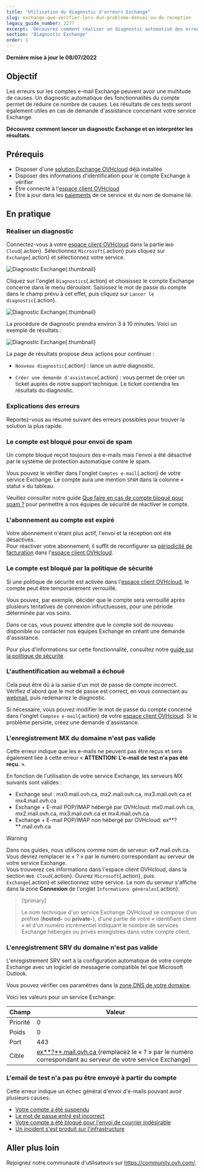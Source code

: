 ```yaml
---
title: "Utilisation du diagnostic d'erreurs Exchange"
slug: exchange-que-verifier-lors-dun-probleme-denvoi-ou-de-reception
legacy_guide_number: 2277
excerpt: 'Découvrez comment réaliser un diagnostic automatisé des erreurs sur les comptes Exchange'
section: 'Diagnostic Exchange'
order: 1
---
```


**Dernière mise à jour le 08/07/2022**

## Objectif

Les erreurs sur les comptes e-mail Exchange peuvent avoir une multitude de causes. Un diagnostic automatique des fonctionnalités du compte permet de réduire ce nombre de causes. Les résultats de ces tests seront également utiles en cas de demande d'assistance concernant votre service Exchange.

**Découvrez comment lancer un diagnostic Exchange et en interpréter les résultats.**

## Prérequis

- Disposer d'une [solution Exchange OVHcloud](https://www.ovhcloud.com/fr-ca/emails/hosted-exchange/) déjà installée
- Disposer des informations d'identification pour le compte Exchange à vérifier
- Être connecté à l'[espace client OVHcloud](https://ca.ovh.com/auth/?action=gotomanager&from=https://www.ovh.com/ca/fr/&ovhSubsidiary=qc)
- Être à jour dans les [paiements](https://docs.ovh.com/ca/fr/billing/gerer-factures-ovh/#pay-bills) de ce service et du nom de domaine lié.

## En pratique

### Réaliser un diagnostic

Connectez-vous à votre [espace client OVHcloud](https://ca.ovh.com/auth/?action=gotomanager&from=https://www.ovh.com/ca/fr/&ovhSubsidiary=qc) dans la partie `Web Cloud`{.action}. Sélectionnez `Microsoft`{.action} puis cliquez sur `Exchange`{.action} et sélectionnez votre service.

![Diagnostic Exchange](images/img_4450.png){.thumbnail}

Cliquez sur l'onglet `Diagnostics`{.action} et choisissez le compte Exchange concerné dans le menu déroulant. Saisissez le mot de passe du compte dans le champ prévu à cet effet, puis cliquez sur `Lancer le diagnostic`{.action}.

![Diagnostic Exchange](images/img_4451.png){.thumbnail}

La procédure de diagnostic prendra environ 3 à 10 minutes. Voici un exemple de résultats :

![Diagnostic Exchange](images/img_4471.png){.thumbnail}

La page de résultats propose deux actions pour continuer :

- `Nouveau diagnostic`{.action} : lance un autre diagnostic.

- `Créer une demande d'assistance`{.action} : vous permet de créer un ticket auprès de notre support technique. Le ticket contiendra les résultats du diagnostic.

### Explications des erreurs

Reportez-vous au résumé suivant des erreurs possibles pour trouver la solution la plus rapide.

### Le compte est bloqué pour envoi de spam <a name="blocked"></a>

Un compte bloqué reçoit toujours des e-mails mais l'envoi a été désactivé par le système de protection automatique contre le spam.

Vous pouvez le vérifier dans l'onglet `Comptes e-mail`{.action} de votre service Exchange. Le compte aura une mention `SPAM` dans la colonne « statut » du tableau.

Veuillez consulter notre guide [Que faire en cas de compte bloqué pour spam ?](../bloque-pour-spam/) pour permettre à nos équipes de sécurité de réactiver le compte.

### L'abonnement au compte est expiré <a name="expired"></a>

Votre abonnement n'étant plus actif, l'envoi et la réception ont été désactivés.<br>
Pour réactiver votre abonnement, il suffit de reconfigurer sa [périodicité de facturation](https://docs.ovh.com/ca/fr/microsoft-collaborative-solutions/gestion-facturation-exchange/#periodicity) dans l'[espace client OVHcloud](https://ca.ovh.com/auth/?action=gotomanager&from=https://www.ovh.com/ca/fr/&ovhSubsidiary=qc).

### Le compte est bloqué par la politique de sécurité

Si une politique de sécurité est activée dans l'[espace client OVHcloud](https://ca.ovh.com/auth/?action=gotomanager&from=https://www.ovh.com/ca/fr/&ovhSubsidiary=qc), le compte peut être temporairement verrouillé.

Vous pouvez, par exemple, décider que le compte sera verrouillé après plusieurs tentatives de connexion infructueuses, pour une période déterminée par vos soins.

Dans ce cas, vous pouvez attendre que le compte soit de nouveau disponible ou contacter nos équipes Exchange en créant une demande d'assistance.

Pour plus d'informations sur cette fonctionnalité, consultez notre [guide sur la politique de sécurité](../gerer-politique-de-securite-mot-de-passe/).

### L'authentification au webmail a échoué <a name="password"></a>

Cela peut être dû à la saisie d'un mot de passe de compte incorrect. Vérifiez d'abord que le mot de passe est correct, en vous connectant au [webmail](../exchange-2016-guide-utilisation-outlook-web-app/), puis redémarrez le diagnostic.

Si nécessaire, vous pouvez modifier le mot de passe du compte concerné dans l'onglet `Comptes e-mail`{.action} de votre [espace client OVHcloud](https://ca.ovh.com/auth/?action=gotomanager&from=https://www.ovh.com/ca/fr/&ovhSubsidiary=qc). Si le problème persiste, créez une demande d'assistance.

### L'enregistrement MX du domaine n'est pas valide

Cette erreur indique que les e-mails ne peuvent pas être reçus et sera également liée à cette erreur « **ATTENTION: L'e-mail de test n'a pas été reçu.** ».

En fonction de l'utilisation de votre service Exchange, les serveurs MX suivants sont valides :

- Exchange seul : mx0.mail.ovh.ca, mx2.mail.ovh.ca, mx3.mail.ovh.ca et mx4.mail.ovh.ca
- Exchange + E-mail POP/IMAP hébergé par OVHcloud: mx0.mail.ovh.ca, mx2.mail.ovh.ca, mx3.mail.ovh.ca et mx4.mail.ovh.ca
- Exchange + E-mail POP/IMAP non hébergé par OVHcloud: ex**?**.mail.ovh.ca

<a name="hostname"></a>

> [!warning] 
> Dans nos guides, nous utilisons comme nom de serveur: ex<b>?</b>.mail.ovh.ca. Vous devrez remplacer le « ? » par le numéro correspondant au serveur de votre service Exchange.<br>
> Vous trouverez ces informations dans l'espace client OVHcloud, dans la section `Web Cloud`{.action}. Ouvrez `Microsoft`{.action}, puis `Exchange`{.action} et sélectionnez votre service. Le nom du serveur s'affiche dans la zone **Connexion** de l'onglet `Informations générales`{.action}.
>

> [!primary]
>
> Le nom technique d'un service Exchange OVHcloud se compose d'un préfixe (**hosted-** ou **private-**), d'une partie de votre « identifiant client » et d'un numéro incrémentiel indiquant le nombre de services Exchange hébergés ou privés enregistrés dans votre compte client.
>

### L'enregistrement SRV du domaine n'est pas valide

L'enregistrement SRV sert à la configuration automatique de votre compte Exchange avec un logiciel de messagerie compatible tel que Microsoft Outlook.

Vous pouvez vérifier ces paramètres dans la [zone DNS de votre domaine](../../domains/editer-ma-zone-dns/).

Voici les valeurs pour un service Exchange:

Champ | Valeur
------------ | -------------
Priorité | 0
Poids | 0
Port | 443
Cible | [ex**?**.mail.ovh.ca ](#hostname) (remplacez le « ? » par le numéro correspondant au serveur de votre service Exchange)

### L'email de test n'a pas pu être envoyé à partir du compte

Cette erreur indique un échec général d'envoi d'e-mails pouvant avoir plusieurs causes:

- [Votre compte a été suspendu](#expired)
- [Le mot de passe entré est incorrect](#password)
- [Votre compte a été bloqué pour l'envoi de courrier indésirable](#blocked)
- [Un incident s'est produit sur l'infrastructure](https://web-cloud.status-ovhcloud.com/)

## Aller plus loin

Rejoignez notre communauté d'utilisateurs sur <https://community.ovh.com/>.
